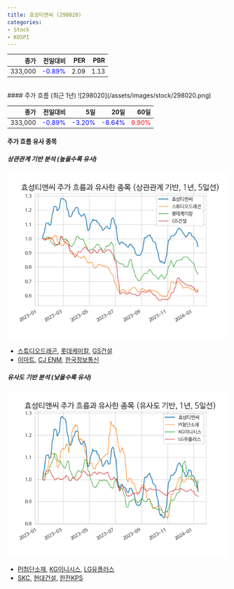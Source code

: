 ```yaml
---
title: 효성티앤씨 (298020)
categories:
- Stock
- KOSPI
---
```


|종가|전일대비|PER|PBR|
|---:|-------:|--:|---:|
|333,000|<span style="color: blue">-0.89%</span>|2.09|1.13|

<!-- more -->
<br>
#### 주가 흐름 (최근 1년)
![298020](/assets/images/stock/298020.png)

|종가|전일대비|5일|20일|60일|
|---:|-------:|--:|---:|---:|
|333,000|<span style="color: blue">-0.89%</span>|<span style="color: blue">-3.20%</span>|<span style="color: blue">-8.64%</span>|<span style="color: red">9.90%</span>|

<!-- more -->

#### 주가 흐름 유사 종목

##### 상관관계 기반 분석 (높을수록 유사)
![298020](/assets/images/stock/298020_corr.png)
- [스튜디오드래곤](/253450/), [롯데케미칼](/011170/), [GS건설](/006360/)
- [이마트](/139480/), [CJ ENM](/035760/), [한국정보통신](/025770/)

##### 유사도 기반 분석 (낮을수록 유사)	
![298020](/assets/images/stock/298020_sim.png)
- [PI첨단소재](/178920/), [KG이니시스](/035600/), [LG유플러스](/032640/)
- [SKC](/011790/), [현대건설](/000720/), [한전KPS](/051600/)